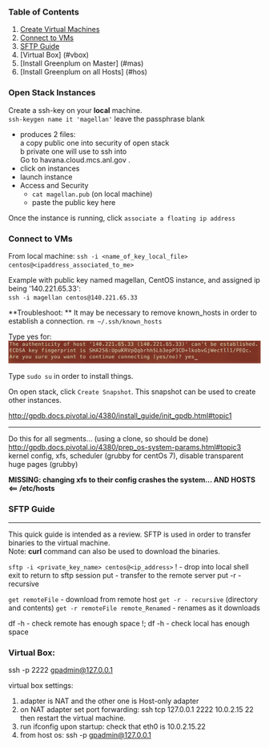### Table of Contents  
  1. [Create Virtual Machines](#open)  
  2. [Connect to VMs](#con)  
  3. [SFTP Guide](#sftp)
  4. [Virtual Box] (#vbox)
  5. [Install Greenplum on Master] (#mas)  
  6. [Install Greenplum on all Hosts] (#hos)  
  
<a id="open"></a>
### Open Stack Instances  
Create a ssh-key on your **local** machine.  
`ssh-keygen name it 'magellan'` leave the passphrase blank  
  - produces 2 files:  
    a copy public one into security of open stack   
    b private one will use to ssh into   
Go to havana.cloud.mcs.anl.gov .   
  - click on instances  
  - launch instance  
  - Access and Security  
    -   `cat magellan.pub` (on local machine)
    - paste the public key here  


Once the instance is running, click `associate a floating ip address `  

<a id="con"></a>
### Connect to VMs  
From local machine: 
`ssh -i <name_of_key_local_file> centos@<ipaddress_associated_to_me>`  



Example with public key named magellan, CentOS instance, and assigned ip being '140.221.65.33':   
`ssh -i magellan centos@140.221.65.33`   

**Troubleshoot: ** It may be necessary to remove known_hosts in order to establish a connection. 
`rm ~/.ssh/known_hosts`  

Type yes for:   
![rsa](https://github.com/syuja/GreenPlumSetup/blob/master/img/rsa_key.png)   

Type `sudo su` in order to install things.  

On open stack, click `Create Snapshot`. This snapshot can be used to create other instances.  

http://gpdb.docs.pivotal.io/4380/install_guide/init_gpdb.html#topic1  

---  
Do this for all segments... (using a clone, so should be done)  
http://gpdb.docs.pivotal.io/4380/prep_os-system-params.html#topic3  
kernel config, xfs, scheduler (grubby for centOs 7), disable transparent huge pages (grubby)  


**MISSING: changing xfs to their config crashes the system... AND HOSTS <== /etc/hosts**  



<a id="sftp"></a>
### SFTP Guide  
-----  
This quick guide is intended as a review. SFTP is used in order to transfer binaries to the virtual machine.  
Note: **curl** command can also be used to download the binaries.  

`sftp -i <private_key_name> centos@<ip_address>`
! - drop into local shell
exit to return to sftp session
put - transfer to the remote server
put -r - recursive

`get remoteFile` - download from remote host
`get -r - recursive` (directory and contents)
`get -r remoteFile remote_Renamed` - renames as it downloads

df -h - check remote has enough space
!; df -h - check local has enough space

<a id="vbox"></a>  
### Virtual Box:   

ssh -p 2222 gpadmin@127.0.0.1

virtual box settings: 
  1. adapter is NAT and the other one is Host-only adapter
  2. on NAT adapter set port forwarding: ssh tcp 127.0.0.1 2222 10.0.2.15 22 
then restart the virtual machine.
  3. run ifconfig upon startup: check that eth0 is 10.0.2.15.22
  4. from host os: ssh -p gpadmin@127.0.0.1
